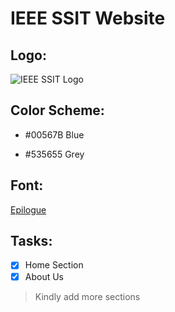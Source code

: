 # IEEE SSIT Website

## Logo: 

![IEEE SSIT Logo](https://attend.ieee.org/istas-2019/wp-content/uploads/sites/133/2018/02/909h_SSIT_Icon.png)

## Color Scheme:

- #00567B Blue

- #535655 Grey

## Font:

[Epilogue](https://fonts.google.com/specimen/Epilogue)

## Tasks:

- [x] Home Section
- [x] About Us

>Kindly add more sections
